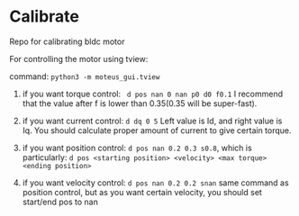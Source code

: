 # Calibrate
Repo for calibrating bldc motor

For controlling the motor using tview:

command: `` python3 -m moteus_gui.tview ``

1. if you want torque control: 
``` d pos nan 0 nan p0 d0 f0.1```
I recommend that the value after f is lower than 0.35(0.35 will be super-fast).

2. if you want current control:
`` d dq 0 5
 ``
Left value is Id, and right value is Iq. You should calculate proper amount of current to give certain torque.

4. if you want position control:
`` d pos nan 0.2 0.3 s0.8 ``, which is particularly:
`d pos <starting position> <velocity> <max torque> <ending position>`

5. if you want velocity control:
`` d pos nan 0.2 0.2 snan ``
same command as position control, but as you want certain velocity, you should set start/end pos to nan

